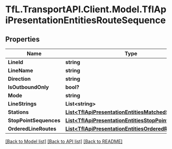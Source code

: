 # TfL.TransportAPI.Client.Model.TflApiPresentationEntitiesRouteSequence
## Properties

Name | Type | Description | Notes
------------ | ------------- | ------------- | -------------
**LineId** | **string** |  | [optional] 
**LineName** | **string** |  | [optional] 
**Direction** | **string** |  | [optional] 
**IsOutboundOnly** | **bool?** |  | [optional] 
**Mode** | **string** |  | [optional] 
**LineStrings** | **List&lt;string&gt;** |  | [optional] 
**Stations** | [**List&lt;TflApiPresentationEntitiesMatchedStop&gt;**](TflApiPresentationEntitiesMatchedStop.md) |  | [optional] 
**StopPointSequences** | [**List&lt;TflApiPresentationEntitiesStopPointSequence&gt;**](TflApiPresentationEntitiesStopPointSequence.md) |  | [optional] 
**OrderedLineRoutes** | [**List&lt;TflApiPresentationEntitiesOrderedRoute&gt;**](TflApiPresentationEntitiesOrderedRoute.md) |  | [optional] 

[[Back to Model list]](../../TfL.TransportAPI.Client/docs/README.md#documentation-for-models) [[Back to API list]](../../TfL.TransportAPI.Client/docs/README.md#documentation-for-api-endpoints) [[Back to README]](../../TfL.TransportAPI.Client/docs/README.md)

